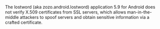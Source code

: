 The lostword (aka zozo.android.lostword) application 5.9 for Android does not verify X.509 certificates from SSL servers, which allows man-in-the-middle attackers to spoof servers and obtain sensitive information via a crafted certificate.